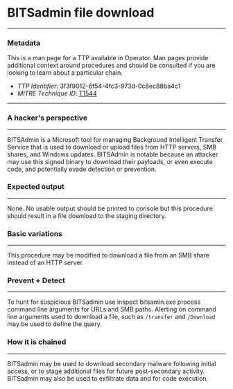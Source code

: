 
# BITSadmin file download

---

### Metadata

This is a man page for a TTP available in Operator. Man pages provide additional context around procedures and should be consulted if you are looking to learn about a particular chain.

- *TTP Identifier*: 3f3f9012-6f54-4fc3-973d-0c8ec88ba4c1
- *MITRE Technique ID*: [T1544](https://attack.mitre.org/techniques/T1105/)

---

### A hacker's perspective

---

BITSAdmin is a Microsoft tool for managing Background Intelligent Transfer Service that is used to download or upload files from HTTP servers, SMB shares, and Windows updates.  BITSAdmin is notable because an attacker may use this signed binary to download their payloads, or even execute code, and potentially evade detection or prevention.


### Expected output

---

None. No usable output should be printed to console but this procedure should result in a file download to the staging directory.

### Basic variations

---

This procedure may be modified to download a file from an SMB share instead of an HTTP server.


### Prevent + Detect

---

To hunt for suspicious BITSadmin use inspect bitsamin.exe process command line arguments for URLs and SMB paths. Alerting on command line arguments used to download a file, such as `/transfer` and `/Download` may be used to define the query.


### How it is chained

---

BITSadmin may be used to download secondary malware following initial access, or to stage additional files for future post-secondary activity. BITSadmin may also be used to exfiltrate data and for code execution.